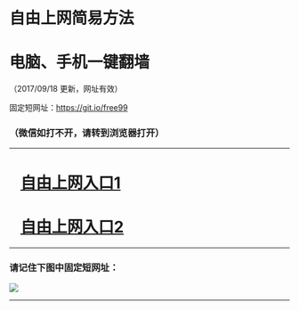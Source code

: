 ﻿# 自由上网简易方法

# 电脑、手机一键翻墙

（2017/09/18 更新，网址有效）

固定短网址：https://git.io/free99

### （微信如打不开，请转到浏览器打开）


***





# &nbsp;&nbsp; <a href="http://ft3181423832.fwq-tz1005.info/fwqtz01.html?t=091800125062 " target="_blank">自由上网入口1</a>
# &nbsp;&nbsp; <a href="http://ft2815621913.fwq-tz1006.info/fwqtz02.html?t=091800113402 " target="_blank">自由上网入口2</a>
***

### 请记住下图中固定短网址：

<img src="https://s3-us-west-2.amazonaws.com/fwq-1001/yjfq-20170905okok.png" /> 


***

